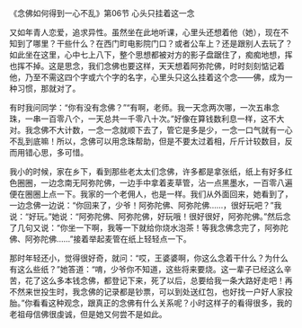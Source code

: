 《念佛如何得到一心不乱》第06节 心头只挂着这一念

又如年青人恋爱，追求异性。虽然坐在此地听课，心里头还想着他（她），现在不知到了哪里？干些什么？在西门町电影院门口？或者公车上？还是跟别人去玩了？如此坐在这里，心中七上八下，整个思想都被对方的影子盘踞住了，痴痴地想，挥也挥不掉。这是思念，我们念佛也要这样，天天想着阿弥陀佛，时时刻刻惦记着他，乃至不需这四个字或六个字的名字，心里头只这么挂着这个念——佛，成为一种习惯，那就对了。

有时我问同学：“你有没有念佛？”“有啊，老师。我一天念两次哪，一次五串念珠，一串一百零八个，一天总共一千零八十次。”好像在算钱数利息一样，这不大对。我念佛不大计数，一念一念就顺下去了，管它是多是少，一念一口气就有一心不乱到底嘛！所以，念佛可以用念珠帮助，但是不要太过着相，斤斤计较数目，反而用错心思，多可惜。

我小的时候，家在乡下，看到那些老太太们念佛，许多都是拿张纸，纸上有好多红色圈圈，一边念南无阿弥陀佛，一边手中拿着麦草管，沾一点黑墨水，一百零八遍便在圈圈上点一下。我家的一个老佣人，也是一样。我们从外面回来，她看到了，一边念佛一边说：“你回来了，少爷！阿弥陀佛、阿弥陀佛……，很好玩吧？”我说：“好玩。”她说：“阿弥陀佛、阿弥陀佛，好玩哦！很好很好，阿弥陀佛。”然后念了几句又说：“你坐一下啊，我等一下就给你烧水泡茶！等我念佛念完了，阿弥陀佛、阿弥陀佛……”接着举起麦管在纸上轻轻点一下。

那时年轻还小，觉得很好奇，就问：“哎，王婆婆啊，你这么念着干什么？为什么有这么些纸？”她答道：“唷，少爷你不知道，这些将来要烧。这一辈子已经这么辛苦，花了这么多本钱念佛，都登记下来，死了以后，总要给我一条大路好走吧！再不然来世投生时，我念佛的记录都是钞票，可以到处送红包，也好找一户好人家投胎。”你看看这种观念，跟真正的念佛有什么关系呢？小时这样子的看得很多，我的老祖母信佛很虔诚，但是她又何尝不是如此。



